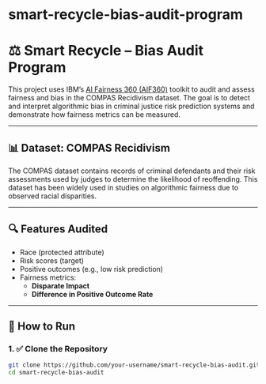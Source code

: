 # smart-recycle-bias-audit-program

# ⚖️ Smart Recycle – Bias Audit Program

This project uses IBM’s [AI Fairness 360 (AIF360)](https://aif360.mybluemix.net/) toolkit to audit and assess fairness and bias in the COMPAS Recidivism dataset. The goal is to detect and interpret algorithmic bias in criminal justice risk prediction systems and demonstrate how fairness metrics can be measured.

---

## 📊 Dataset: COMPAS Recidivism

The COMPAS dataset contains records of criminal defendants and their risk assessments used by judges to determine the likelihood of reoffending. This dataset has been widely used in studies on algorithmic fairness due to observed racial disparities.

---

## 🔍 Features Audited

- Race (protected attribute)
- Risk scores (target)
- Positive outcomes (e.g., low risk prediction)
- Fairness metrics:
  - **Disparate Impact**
  - **Difference in Positive Outcome Rate**

---

## 🚀 How to Run

### 1. ✅ Clone the Repository

```bash
git clone https://github.com/your-username/smart-recycle-bias-audit.git
cd smart-recycle-bias-audit

